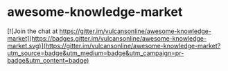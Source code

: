 # awesome-knowledge-market

[![Join the chat at https://gitter.im/vulcansonline/awesome-knowledge-market](https://badges.gitter.im/vulcansonline/awesome-knowledge-market.svg)](https://gitter.im/vulcansonline/awesome-knowledge-market?utm_source=badge&utm_medium=badge&utm_campaign=pr-badge&utm_content=badge)